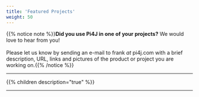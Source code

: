 ```yaml
---
title: 'Featured Projects'
weight: 50
---
```


{{% notice note %}}**Did you use Pi4J in one of your projects?** We would love to hear from you! 
<br/><br/>
Please let us know by sending an  e-mail to frank _at_ pi4j.com with a brief description, URL, links and pictures 
of the product or project you are working on.{{% /notice %}}

---

{{% children description="true" %}}

---
